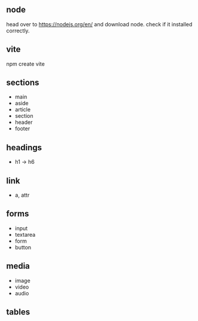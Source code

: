 ## node
head over to https://nodejs.org/en/ and download node.
check if it installed correctly.

## vite
npm create vite

## sections
- main
- aside
- article
- section
- header
- footer

## headings
- h1 -> h6

## link
- a, attr

## forms
- input
- textarea
- form
- button

## media
- image 
- video
- audio

## tables
